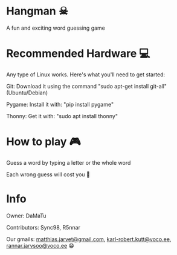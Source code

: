 # Hangman ☠

A fun and exciting word guessing game

# Recommended Hardware 💻

Any type of Linux works. Here's what you'll need to get started:

Git: Download it using the command "sudo apt-get install git-all" (Ubuntu/Debian)

Pygame: Install it with: "pip install pygame"

Thonny: Get it with: "sudo apt install thonny"

# How to play 🎮

Guess a word by typing a letter or the whole word

Each wrong guess will cost you 😬

# Info

Owner: DaMaTu

Contributors: Sync98, R5nnar

Our gmails: matthias.jarvet@gmail.com, karl-robert.kutt@voco.ee, rannar.jarvsoo@voco.ee 😁
